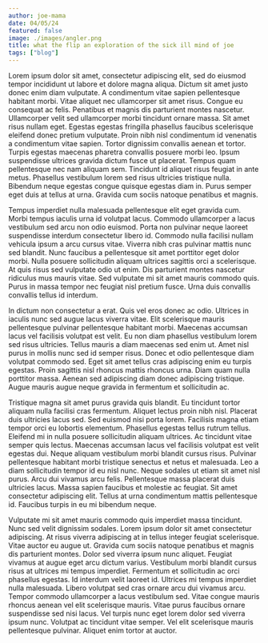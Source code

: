 ```yaml
---
author: joe-mama
date: 04/05/24
featured: false
image: ./images/angler.png
title: what the flip an exploration of the sick ill mind of joe
tags: ["blog"]
---
```


Lorem ipsum dolor sit amet, consectetur adipiscing elit, sed do eiusmod tempor incididunt ut labore et dolore magna aliqua. Dictum sit amet justo donec enim diam vulputate. A condimentum vitae sapien pellentesque habitant morbi. Vitae aliquet nec ullamcorper sit amet risus. Congue eu consequat ac felis. Penatibus et magnis dis parturient montes nascetur. Ullamcorper velit sed ullamcorper morbi tincidunt ornare massa. Sit amet risus nullam eget. Egestas egestas fringilla phasellus faucibus scelerisque eleifend donec pretium vulputate. Proin nibh nisl condimentum id venenatis a condimentum vitae sapien. Tortor dignissim convallis aenean et tortor. Turpis egestas maecenas pharetra convallis posuere morbi leo. Ipsum suspendisse ultrices gravida dictum fusce ut placerat. Tempus quam pellentesque nec nam aliquam sem. Tincidunt id aliquet risus feugiat in ante metus. Phasellus vestibulum lorem sed risus ultricies tristique nulla. Bibendum neque egestas congue quisque egestas diam in. Purus semper eget duis at tellus at urna. Gravida cum sociis natoque penatibus et magnis.

Tempus imperdiet nulla malesuada pellentesque elit eget gravida cum. Morbi tempus iaculis urna id volutpat lacus. Commodo ullamcorper a lacus vestibulum sed arcu non odio euismod. Porta non pulvinar neque laoreet suspendisse interdum consectetur libero id. Commodo nulla facilisi nullam vehicula ipsum a arcu cursus vitae. Viverra nibh cras pulvinar mattis nunc sed blandit. Nunc faucibus a pellentesque sit amet porttitor eget dolor morbi. Nulla posuere sollicitudin aliquam ultrices sagittis orci a scelerisque. At quis risus sed vulputate odio ut enim. Dis parturient montes nascetur ridiculus mus mauris vitae. Sed vulputate mi sit amet mauris commodo quis. Purus in massa tempor nec feugiat nisl pretium fusce. Urna duis convallis convallis tellus id interdum.

In dictum non consectetur a erat. Quis vel eros donec ac odio. Ultrices in iaculis nunc sed augue lacus viverra vitae. Elit scelerisque mauris pellentesque pulvinar pellentesque habitant morbi. Maecenas accumsan lacus vel facilisis volutpat est velit. Eu non diam phasellus vestibulum lorem sed risus ultricies. Tellus mauris a diam maecenas sed enim ut. Amet nisl purus in mollis nunc sed id semper risus. Donec et odio pellentesque diam volutpat commodo sed. Eget sit amet tellus cras adipiscing enim eu turpis egestas. Proin sagittis nisl rhoncus mattis rhoncus urna. Diam quam nulla porttitor massa. Aenean sed adipiscing diam donec adipiscing tristique. Augue mauris augue neque gravida in fermentum et sollicitudin ac.

Tristique magna sit amet purus gravida quis blandit. Eu tincidunt tortor aliquam nulla facilisi cras fermentum. Aliquet lectus proin nibh nisl. Placerat duis ultricies lacus sed. Sed euismod nisi porta lorem. Facilisis magna etiam tempor orci eu lobortis elementum. Phasellus egestas tellus rutrum tellus. Eleifend mi in nulla posuere sollicitudin aliquam ultrices. Ac tincidunt vitae semper quis lectus. Maecenas accumsan lacus vel facilisis volutpat est velit egestas dui. Neque aliquam vestibulum morbi blandit cursus risus. Pulvinar pellentesque habitant morbi tristique senectus et netus et malesuada. Leo a diam sollicitudin tempor id eu nisl nunc. Neque sodales ut etiam sit amet nisl purus. Arcu dui vivamus arcu felis. Pellentesque massa placerat duis ultricies lacus. Massa sapien faucibus et molestie ac feugiat. Sit amet consectetur adipiscing elit. Tellus at urna condimentum mattis pellentesque id. Faucibus turpis in eu mi bibendum neque.

Vulputate mi sit amet mauris commodo quis imperdiet massa tincidunt. Nunc sed velit dignissim sodales. Lorem ipsum dolor sit amet consectetur adipiscing. At risus viverra adipiscing at in tellus integer feugiat scelerisque. Vitae auctor eu augue ut. Gravida cum sociis natoque penatibus et magnis dis parturient montes. Dolor sed viverra ipsum nunc aliquet. Feugiat vivamus at augue eget arcu dictum varius. Vestibulum morbi blandit cursus risus at ultrices mi tempus imperdiet. Fermentum et sollicitudin ac orci phasellus egestas. Id interdum velit laoreet id. Ultrices mi tempus imperdiet nulla malesuada. Libero volutpat sed cras ornare arcu dui vivamus arcu. Tempor commodo ullamcorper a lacus vestibulum sed. Vitae congue mauris rhoncus aenean vel elit scelerisque mauris. Vitae purus faucibus ornare suspendisse sed nisi lacus. Vel turpis nunc eget lorem dolor sed viverra ipsum nunc. Volutpat ac tincidunt vitae semper. Vel elit scelerisque mauris pellentesque pulvinar. Aliquet enim tortor at auctor.